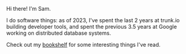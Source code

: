 Hi there! I'm Sam.

I do software things: as of 2023, I've spent the last 2 years at trunk.io building developer tools, and spent the previous 3.5 years at Google working on distributed database systems.

Check out my [bookshelf](/bookshelf) for some interesting things I've read.
